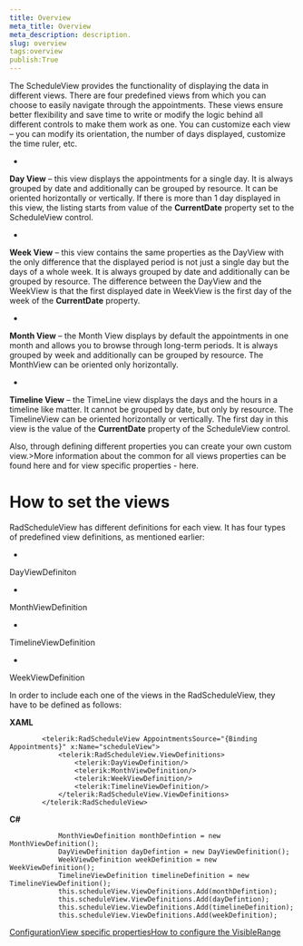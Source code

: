 ```yaml
---
title: Overview
meta_title: Overview
meta_description: description.
slug: overview
tags:overview
publish:True
---
```



The ScheduleView provides the functionality of displaying the data in different views. There are four predefined views 
      from which you can choose to easily navigate through the appointments. These views ensure better flexibility and save time 
      to write or modify the logic behind all different controls to make them work as one. You can customize each view – you can 
      modify its orientation, the number of days displayed, customize the time ruler, etc.
      

* 

__Day View__ – this view displays the appointments for a single day. It is always grouped by date and 
  			additionally can be grouped by resource. It can be oriented horizontally or vertically. If there is more than 1 day displayed 
  			in this view, the listing starts from value of the __CurrentDate__ property set to the ScheduleView control.
  			

* 

__Week View__ – this view contains the same properties as the DayView with the only difference 
  			that the displayed period is not just a single day but the days of a whole week. It is always grouped by date 
  			and additionally can be grouped by resource. The difference between the DayView and the WeekView is that the first 
  			displayed date in WeekView is the first day of the week of the __CurrentDate__ property.
  			

* 

__Month View__ – the Month View displays by default the appointments in one month and allows you to browse 
  			through long-term periods. It is always grouped by week and additionally can be grouped by resource. The MonthView can be 
  			oriented only horizontally.
  			

* 

__Timeline View__ – the TimeLine view displays the days and the hours in a 
  			timeline like matter. It cannot be grouped by date, but only by resource. The TimelineView can be oriented horizontally 
  			or vertically. The first day in this view is the value of the __CurrentDate__ property of the ScheduleView control.
      

Also, through defining different properties you can create your own custom view.>More information about the common for all views properties can be found 
      	<link xlink:href="0973c9f2-dad2-400b-be85-93bdef8c4de0" xmlns:xlink="http://www.w3.org/1999/xlink" xmlns="http://ddue.schemas.microsoft.com/authoring/2003/5">here</link> and for view specific properties - 
      	<link xlink:href="ba38cb94-0cf5-43e4-95a9-39a3d3536d5b" xmlns:xlink="http://www.w3.org/1999/xlink" xmlns="http://ddue.schemas.microsoft.com/authoring/2003/5">here</link>.

# How to set the views

RadScheduleView has different definitions for each view. It has four types of predefined view definitions, as
          mentioned earlier:
        

* 

DayViewDefiniton

* 

MonthViewDefinition

* 

TimelineViewDefinition

* 

WeekViewDefinition

In order to include each one of the views in the RadScheduleView, they have to be defined as follows:
        


 __XAML__
    


	        <telerik:RadScheduleView AppointmentsSource="{Binding Appointments}" x:Name="scheduleView">
	            <telerik:RadScheduleView.ViewDefinitions>
	                <telerik:DayViewDefinition/>
	                <telerik:MonthViewDefinition/>
	                <telerik:WeekViewDefinition/>
	                <telerik:TimelineViewDefinition/>
	            </telerik:RadScheduleView.ViewDefinitions>
	        </telerik:RadScheduleView>




 __C#__
    


	            MonthViewDefinition monthDefintion = new MonthViewDefinition();
	            DayViewDefinition dayDefintion = new DayViewDefinition();
	            WeekViewDefinition weekDefinition = new WeekViewDefinition();
	            TimelineViewDefinition timelineDefinition = new TimelineViewDefinition();
	            this.scheduleView.ViewDefinitions.Add(monthDefintion);
	            this.scheduleView.ViewDefinitions.Add(dayDefintion);
	            this.scheduleView.ViewDefinitions.Add(timelineDefinition);
	            this.scheduleView.ViewDefinitions.Add(weekDefinition);
	

[Configuration]({{slug:configuration}})[View specific properties]({{slug:view-specific-properties}})[How to configure the VisibleRange]({{slug:how-to-configure-the-visiblerange}})
